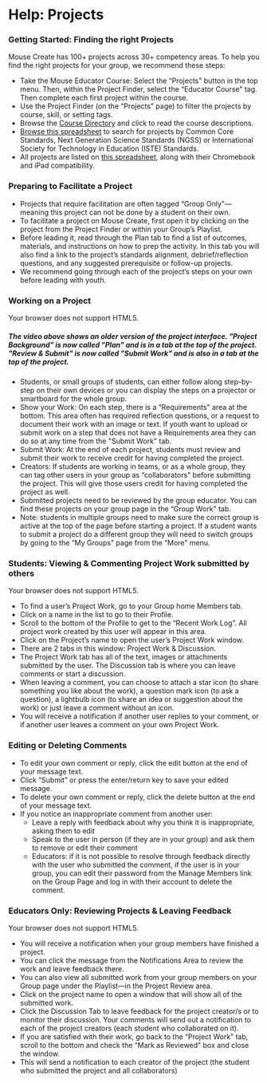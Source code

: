 Help: Projects
==============

### Getting Started: Finding the right Projects

Mouse Create has 100+ projects across 30+ competency areas. To help you find the right projects for your group, we recommend these steps:

*   Take the Mouse Educator Course: Select the “Projects" button in the top menu. Then, within the Project Finder, select the “Educator Course" tag. Then complete each first project within the course.
*   Use the Project Finder (on the “Projects" page) to filter the projects by course, skill, or setting tags.
*   Browse the [Course Directory](https://tools.mouse.org/course-directory/) and click to read the course descriptions.
*   [Browse this spreadsheet](https://docs.google.com/spreadsheets/d/1QOvwKpa3Zs986fKYV_0o580_B2Urcrdwn31_EACgzqg/edit?usp=sharing) to search for projects by Common Core Standards, Next Generation Science Standards (NGSS) or International Society for Technology in Education (ISTE) Standards.
*   All projects are listed on [this spreadsheet](https://docs.google.com/spreadsheets/d/1tpFh32ZsngoccuSEEjZyI_4xu3_v6Ocvk_WgY9L35FY/edit#gid=236506175), along with their Chromebook and iPad compatibility.

### Preparing to Facilitate a Project

*   Projects that require facilitation are often tagged “Group Only"—meaning this project can not be done by a student on their own.
*   To facilitate a project on Mouse Create, first open it by clicking on the project from the Project Finder or within your Group’s Playlist.
*   Before leading it, read through the Plan tab to find a list of outcomes, materials, and instructions on how to prep the activity. In this tab you will also find a link to the project’s standards alignment, debrief/reflection questions, and any suggested prerequisite or follow-up projects.
*   We recommend going through each of the project’s steps on your own before leading with youth.

### Working on a Project

Your browser does not support HTML5.

##### The video above shows an older version of the project interface. "Project Background" is now called "Plan" and is in a tab at the top of the project. "Review & Submit" is now called "Submit Work" and is also in a tab at the top of the project.

*   Students, or small groups of students, can either follow along step-by-step on their own devices or you can display the steps on a projector or smartboard for the whole group.
*   Show your Work: On each step, there is a “Requirements" area at the bottom. This area often has required reflection questions, or a request to document their work with an image or text. If youth want to upload or submit work on a step that does not have a Requirements area they can do so at any time from the "Submit Work" tab.
*   Submit Work: At the end of each project, students must review and submit their work to receive credit for having completed the project.
*   Creators: If students are working in teams, or as a whole group, they can tag other users in your group as “collaborators" before submitting the project. This will give those users credit for having completed the project as well.
*   Submitted projects need to be reviewed by the group educator. You can find these projects on your group page in the “Group Work" tab.
*   Note: students in multiple groups need to make sure the correct group is active at the top of the page before starting a project. If a student wants to submit a project do a different group they will need to switch groups by going to the “My Groups" page from the “More" menu.

### Students: Viewing & Commenting Project Work submitted by others

Your browser does not support HTML5.

*   To find a user’s Project Work, go to your Group home Members tab.
*   Click on a name in the list to go to their Profile.
*   Scroll to the bottom of the Profile to get to the “Recent Work Log”. All project work created by this user will appear in this area.
*   Click on the Project’s name to open the user’s Project Work window.
*   There are 2 tabs in this window: Project Work & Discussion.
*   The Project Work tab has all of the text, images or attachments submitted by the user. The Discussion tab is where you can leave comments or start a discussion.
*   When leaving a comment, you can choose to attach a star icon (to share something you like about the work), a question mark icon (to ask a question), a lightbulb icon (to share an idea or suggestion about the work) or just leave a comment without an icon.
*   You will receive a notification if another user replies to your comment, or if another user leaves a comment on your own Project Work.

### Editing or Deleting Comments

*   To edit your own comment or reply, click the edit button at the end of your message text.
*   Click “Submit” or press the enter/return key to save your edited message.
*   To delete your own comment or reply, click the delete button at the end of your message text.
*   If you notice an inappropriate comment from another user:
    *   Leave a reply with feedback about why you think it is inappropriate, asking them to edit
    *   Speak to the user in person (if they are in your group) and ask them to remove or edit their comment
    *   Educators: if it is not possible to resolve through feedback directly with the user who submitted the comment, if the user is in your group, you can edit their password from the Manage Members link on the Group Page and log in with their account to delete the comment.

### Educators Only: Reviewing Projects & Leaving Feedback

Your browser does not support HTML5.

*   You will receive a notification when your group members have finished a project.
*   You can click the message from the Notifications Area to review the work and leave feedback there.
*   You can also view all submitted work from your group members on your Group page under the Playlist—in the Project Review area.
*   Click on the project name to open a window that will show all of the submitted work.
*   Click the Discussion Tab to leave feedback for the project creator/s or to monitor their discussion. Your comments will send out a notification to each of the project creators (each student who collaborated on it).
*   If you are satisfied with their work, go back to the “Project Work” tab, scroll to the bottom and check the “Mark as Reviewed" box and close the window.
*   This will send a notification to each creator of the project (the student who submitted the project and all collaborators)
